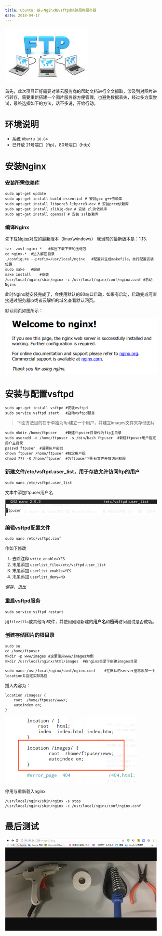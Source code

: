 ```yaml
---
title: Ubuntu：基于Nginx和vsftpd搭建图片服务器
date: 2018-04-17
---
```


![](https://raw.githubusercontent.com/smilelc3/blog/main/images/Ubuntu：基于Nginx和vsftpd搭建图片服务器/下载.jpeg)

首先，此次项目正好需要对某云服务商的帮助文档进行全文抓取，涉及到对图片进行转存，需要重新搭建一个图片服务器方便管理，也避免数据丢失，经过多方案尝试，最终选择如下的方法，话不多说，开始行动。

# 环境说明

- 系统 `Ubuntu 18.04`
- 已开放 21号端口（ftp），80号端口（http）

# 安装Nginx

### 安装所需依赖库

```shell
sudo apt-get update
sudo apt-get install build-essential # 安装gcc g++依赖库
sudo apt-get install libpcre3 libpcre3-dev # 安装prce依赖库
sudo apt-get install zlib1g-dev # 安装 zlib依赖库
sudo apt-get install openssl # 安装 ssl依赖库
```

### 编译Nginx

先下载[Nginx](http://nginx.org/en/download.htmlhttp://)对应的最新版本（linux\windows）
我当前的最新版本是：1.13.

```shell
tar -zxvf nginx-*   #解压下载下来的压缩包
cd nginx-*  #进入解压目录
./configure --prefix=/usr/local/nginx   #配置并生成makefile，自行配置安装位置
sudo make   #编译 
make install    #安装
/usr/local/nginx/sbin/nginx -c /usr/local/nginx/conf/nginx.conf #启动Nginx
```

此时Nginx就安装完成了，会使用默认的80端口启动，如果有启动，启动完成可直接通过服务器ip或者云解析的域名查看默认网页。

默认网页如图所示：

![](https://raw.githubusercontent.com/smilelc3/blog/main/images/Ubuntu：基于Nginx和vsftpd搭建图片服务器/af290ef943a2660f1a7e1d28216366c6.png)

# 安装与配置vsftpd

```shell
sudo apt-get install vsftpd #安装vsftpd
sudo service vsftpd start   #启动vsftpd服务
```

> 下面方法目的在于单独为ftp建立一个用户，并建立images文件夹存储图片

```shell
sudo mkdir /home/ftpuser    #新建ftpuser目录作为ftp主目录
sudo useradd -d /home/ftpuser -s /bin/bash ftpuser  #新建ftpuser用户指定用户主目录
passwd ftpuser  #设置用户密码
chown ftpuser /home/ftpuser #制定用户组
chmod 777 -R /home/ftpuser  #为ftpuser下所有文件开放访问权限
```

### 新建文件/etc/vsftpd.user_list，用于存放允许访问ftp的用户

```shell
sudo nano /etc/vsftpd.user_list
```

文本中添加ftpuser用户名

![](https://raw.githubusercontent.com/smilelc3/blog/main/images/Ubuntu：基于Nginx和vsftpd搭建图片服务器/b98994f83383bc3f54394db0ff847abc.png)

### 编辑vsftpd配置文件

```shell
sudo nano /etc/vsftpd.conf
```

作如下修改

1. 去除注释 `write_enable=YES`
2. 末尾添加 `userlist_file=/etc/vsftpd.user_list`
3. 末尾添加 `userlist_enable=YES`
4. 末尾添加 `userlist_deny=NO`

*保存，退出*

### 重启vsftpd服务

```shell
sudo service vsftpd restart
```

用`filezilla`或其他ftp软件，并使用刚刚新建的**用户名**和**密码**访问测试是否成功。

### 创建存储图片的根目录

```shell
sudo su 
cd /home/ftpuser
mkdir -p www/images #这里使用www/images为例
mkdir /usr/local/nginx/html/images  #在nginx目录下创建images目录
```

```shell
sudo nano /usr/local/nginx/conf/nginx.conf    #在默认的server里再添加一个location并指定实际路径
```

插入内容为：

```shell
location /images/ {
    root  /home/ftpuser/www/;
    autoindex on;
}
```

![](https://raw.githubusercontent.com/smilelc3/blog/main/images/Ubuntu：基于Nginx和vsftpd搭建图片服务器/1b2d5b9ba4e7efba2c289bc6860316ec.png)

停用与重新载入nginx

```
/usr/local/nginx/sbin/nginx -s stop
/usr/local/nginx/sbin/nginx -c /usr/local/nginx/conf/nginx.conf
```

# 最后测试

![](https://raw.githubusercontent.com/smilelc3/blog/main/images/Ubuntu：基于Nginx和vsftpd搭建图片服务器/338ca0ad160e786b467858f5ed3e85a0.png)